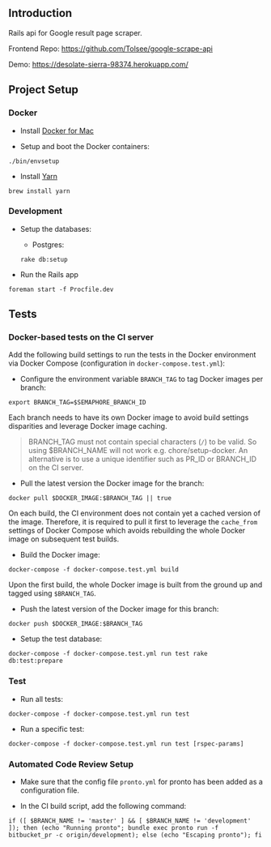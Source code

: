 ## Introduction

Rails api for Google result page scraper. 

Frontend Repo: https://github.com/Tolsee/google-scrape-api

Demo: https://desolate-sierra-98374.herokuapp.com/ 

## Project Setup

### Docker

* Install [Docker for Mac](https://docs.docker.com/docker-for-mac/install/)

* Setup and boot the Docker containers:

```
./bin/envsetup
```

* Install [Yarn](https://yarnpkg.com/lang/en/docs/install/#mac-tab)

```
brew install yarn
```

### Development

* Setup the databases:

    * Postgres:
    
    ```
    rake db:setup
    ```

* Run the Rails app

```
foreman start -f Procfile.dev
```

## Tests

### Docker-based tests on the CI server

Add the following build settings to run the tests in the Docker environment via Docker Compose (configuration in `docker-compose.test.yml`):

* Configure the environment variable `BRANCH_TAG` to tag Docker images per branch: 

```
export BRANCH_TAG=$SEMAPHORE_BRANCH_ID
```

Each branch needs to have its own Docker image to avoid build settings disparities and leverage Docker image caching.

> BRANCH_TAG must not contain special characters (`/`) to be valid. So using $BRANCH_NAME will not work e.g. chore/setup-docker. 
An alternative is to use a unique identifier such as PR_ID or BRANCH_ID on the CI server.

* Pull the latest version the Docker image for the branch:

```
docker pull $DOCKER_IMAGE:$BRANCH_TAG || true
```

On each build, the CI environment does not contain yet a cached version of the image. Therefore, it is required to pull 
it first to leverage the `cache_from` settings of Docker Compose which avoids rebuilding the whole Docker image on subsequent test builds.

* Build the Docker image:

```
docker-compose -f docker-compose.test.yml build
```

Upon the first build, the whole Docker image is built from the ground up and tagged using `$BRANCH_TAG`.

* Push the latest version of the Docker image for this branch:

```
docker push $DOCKER_IMAGE:$BRANCH_TAG
```

* Setup the test database:

```
docker-compose -f docker-compose.test.yml run test rake db:test:prepare
```

### Test

* Run all tests:

```
docker-compose -f docker-compose.test.yml run test
```

* Run a specific test:

```
docker-compose -f docker-compose.test.yml run test [rspec-params]
```

### Automated Code Review Setup
 
* Make sure that the config file `pronto.yml` for pronto has been added as a configuration file.
 
* In the CI build script, add the following command:
        
```
if ([ $BRANCH_NAME != 'master' ] && [ $BRANCH_NAME != 'development' ]); then (echo "Running pronto"; bundle exec pronto run -f bitbucket_pr -c origin/development); else (echo "Escaping pronto"); fi
```
